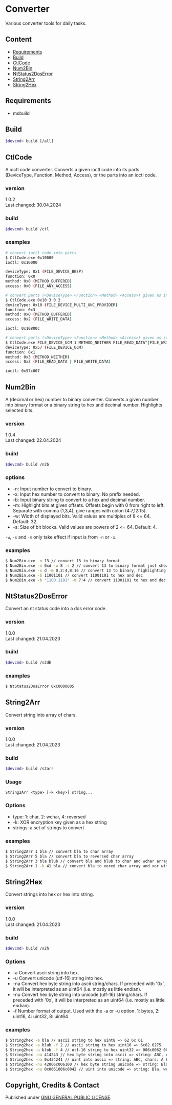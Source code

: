 # Converter
Various converter tools for daily tasks.




## Content
-  [Requirements](#requirements)
-  [Build](#build)
-  [CtlCode](#ctlcode)
-  [Num2Bin](#num2bin)
-  [NtStatus2DosError](#ntstatus2doserror)
-  [String2Arr](#string2arr)
-  [String2Hex](#string2hex)


## Requirements
- msbuild


## Build
```bash
$devcmd> build [/all]
```


## CtlCode
A ioctl code converter.
Converts a given ioctl code into its parts (DeviceType, Function, Method, Access), 
  or the parts into an ioctl code.

### version
1.0.2  
Last changed: 30.04.2024

### build
```bash
$devcmd> build /ctl
```

### examples
```bash
# convert ioctl code into parts
$ CtlCode.exe 0x10000
ioctl: 0x10000

deviceType: 0x1 (FILE_DEVICE_BEEP)
function: 0x0
method: 0x0 (METHOD_BUFFERED)
access: 0x0 (FILE_ANY_ACCESS)

# convert parts (<DeviceType> <Function> <Method> <Access>) given as ints into ioctl code.
$ CtlCode.exe 0x10 3 0 2
deviceType: 0x10 (FILE_DEVICE_MULTI_UNC_PROVIDER)
function: 0x3
method: 0x0 (METHOD_BUFFERED)
access: 0x2 (FILE_WRITE_DATA)

ioctl: 0x10800c

# convert parts (<DeviceType> <Function> <Method> <Access>) given as strings into ioctl code.
$ CtlCode.exe FILE_DEVICE_UCM 1 METHOD_NEITHER FILE_READ_DATA^|FILE_WRITE_ACCESS
deviceType: 0x57 (FILE_DEVICE_UCM)
function: 0x1
method: 0x3 (METHOD_NEITHER)
access: 0x3 (FILE_READ_DATA | FILE_WRITE_DATA)

ioctl: 0x57c007
```



## Num2Bin
A (decimal or hex) number to binary converter.
Converts a given number into binary format or a binary string to hex and decimal number.
Highlights selected bits.

### version
1.0.4  
Last changed: 22.04.2024

### build
```bash
$devcmd> build /n2b
```

### options
- -n: Input number to convert to binary.
- -x: Input hex number to convert to binary. No prefix needed.
- -b: Input binary string to convert to a hex and decimal number.
- -m: Highlight bits at given offsets. Offsets begin with 0 from right to left. Separate with comma (1,3,4), give ranges with colon (4:7,12:15).
- -w: Width of displayed bits. Valid values are multiples of 8 <= 64. Default: 32.
- -s: Size of bit blocks. Valid values are powers of 2 <= 64. Default: 4.

`-w`, `-s` and `-m` only take effect if input is from `-n` or `-x`.

### examples
```bash
$ Num2Bin.exe -n 13 // convert 13 to binary format 
$ Num2Bin.exe -n 0xd -w 8 -s 2 // convert 13 to binary format just showing 8 bits in 2 bit sized blocks
$ Num2Bin.exe -x d -m 0,2:4,8:16 // convert 13 to binary, highlighting bit 0, 2 to 4 and 8 to 16
$ Num2Bin.exe -b 11001101 // convert 11001101 to hex and dec
$ Num2Bin.exe -b "1100 1101" -m 7:4 // convert 11001101 to hex and dec and highlight bits 4 to 7
```



## NtStatus2DosError
Convert an nt status code into a dos error code.

### version
1.0.0  
Last changed: 21.04.2023

### build
```bash
$devcmd> build /s2dE
```

### examples
```bash
$ NtStatus2DosError 0xC0000005
```



## String2Arr
Convert string into array of chars.

### version
1.0.0  
Last changed: 21.04.2023

### build
```bash
$devcmd> build /s2arr
```

### Usage
```
String2Arr <type> [-k <key>] string...
```

### Options
- type: 1: char, 2: wchar, 4: reversed
- -k: XOR encryption key given as a hex string
- strings: a set of strings to convert

### examples
```bash
$ String2Arr 1 bla // convert bla to char array
$ String2Arr 5 bla // convert bla to reversed char array
$ String2Arr 3 bla blub // convert bla and blub to char and wchar array
$ String2Arr 1 -k 41 bla // convert bla to xored char array and xor with 0x41
```



## String2Hex
Convert strings into hex or hex into string.

### version
1.0.0  
Last changed: 21.04.2023

### build
```bash
$devcmd> build /s2h
```

### Options
- -a Convert ascii string into hex.
- -u Convert unicode (utf-16) string into hex.
- -na Convert hex byte string into ascii string/chars. If preceded with '0x', it will be interpreted as an uint64 (i.e. mostly as little endian).
- -nu Convert hex byte string into unicode (utf-16) string/chars. If preceded with '0x', it will be interpreted as an uint64 (i.e. mostly as little endian).
- -f Number format of output. Used with the -a or -u option. 1: bytes, 2: uint16, 4: uint32, 8: uint64

### examples
```bash
$ String2hex -a bla // ascii string to hex uint8 => 62 6c 61
$ String2hex -a blub -f 2 // ascii string to hex uint16 => 6c62 6275
$ String2hex -u blob -f 4 // utf-16 string to hex uint32 => 006c0062 0062007f
$ String2hex -na 414243 // hex byte string into ascii => string: ABC, chars: A B C
$ String2hex -na 0x434241 // uint into ascii => string: ABC, chars: A B C (on little endian machines)
$ String2hex -nu 42006c006100 // hex byte string unicode => string: Bla, chars: B l a 
$ String2hex -nu 0x0061006c0042 // uint into unicode => string: Bla, wchars: B l a  (on little endian machines)
```


## Copyright, Credits & Contact
Published under [GNU GENERAL PUBLIC LICENSE](LICENSE).
